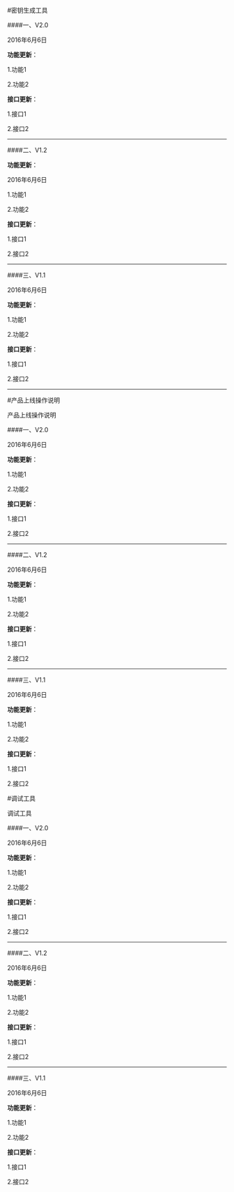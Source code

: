 #密钥生成工具

####一、V2.0

 <p class="fr">2016年6月6日</p>  

**功能更新**：

1.功能1

2.功能2

**接口更新**：

1.接口1

2.接口2

---

####二、V1.2

**功能更新**：

 <p class="fr">2016年6月6日</p>  


1.功能1

2.功能2

**接口更新**：

1.接口1

2.接口2

---

####三、V1.1

 <p class="fr">2016年6月6日</p>  


**功能更新**：

1.功能1

2.功能2

**接口更新**：

1.接口1

2.接口2

---

#产品上线操作说明

 产品上线操作说明

####一、V2.0

 <p class="fr">2016年6月6日</p>  

**功能更新**：

1.功能1

2.功能2

**接口更新**：

1.接口1

2.接口2

---

####二、V1.2

 <p class="fr">2016年6月6日</p>  

**功能更新**：

1.功能1

2.功能2

**接口更新**：

1.接口1

2.接口2

---

####三、V1.1

 <p class="fr">2016年6月6日</p>  

**功能更新**：

1.功能1

2.功能2

**接口更新**：

1.接口1

2.接口2


#调试工具

 调试工具

####一、V2.0

 <p class="fr">2016年6月6日</p>  

**功能更新**：

1.功能1

2.功能2

**接口更新**：

1.接口1

2.接口2

---

####二、V1.2

 <p class="fr">2016年6月6日</p>  

**功能更新**：

1.功能1

2.功能2

**接口更新**：

1.接口1

2.接口2

---

####三、V1.1

 <p class="fr">2016年6月6日</p>  

**功能更新**：

1.功能1

2.功能2

**接口更新**：

1.接口1

2.接口2




